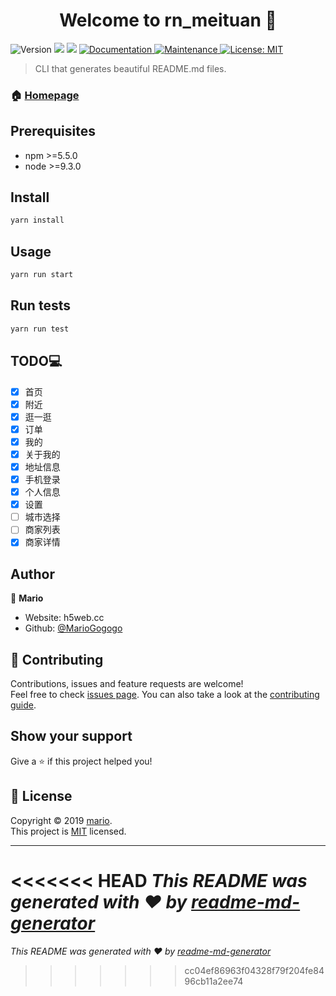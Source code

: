<h1 align="center">Welcome to rn_meituan 👋</h1>
<p>
  <img alt="Version" src="https://img.shields.io/badge/version-1.0.0-blue.svg?cacheSeconds=2592000" />
  <img src="https://img.shields.io/badge/npm-%3E%3D5.5.0-blue.svg" />
  <img src="https://img.shields.io/badge/node-%3E%3D9.3.0-blue.svg" />
  <a href="https://github.com/MarioGogogo/RN_MetiTuan#readme" target="_blank">
    <img alt="Documentation" src="https://img.shields.io/badge/documentation-yes-brightgreen.svg" />
  </a>
  <a href="https://github.com/MarioGogogo/RN_MetiTuan/graphs/commit-activity" target="_blank">
    <img alt="Maintenance" src="https://img.shields.io/badge/Maintained%3F-yes-green.svg" />
  </a>
  <a href="https://github.com/MarioGogogo/RN_MetiTuan/blob/master/LICENSE" target="_blank">
    <img alt="License: MIT" src="https://img.shields.io/github/license/MarioGogogo/rn_meituan" />
  </a>
</p>

> CLI that generates beautiful README.md files.

### 🏠 [Homepage](https://github.com/MarioGogogo/RN_MetiTuan#readme)

## Prerequisites

- npm >=5.5.0
- node >=9.3.0

## Install

```sh
yarn install
```

## Usage

```sh
yarn run start
```

## Run tests

```sh
yarn run test
```

## TODO💻
 
 * [x] 首页
 * [x] 附近
 * [x] 逛一逛
 * [x] 订单
 * [x] 我的
 * [x] 关于我的
 * [x] 地址信息
 * [x] 手机登录
 * [x] 个人信息
 * [x] 设置
 * [ ] 城市选择
 * [ ] 商家列表
 * [x] 商家详情

## Author

👤 **Mario**

* Website: h5web.cc
* Github: [@MarioGogogo](https://github.com/MarioGogogo)

## 🤝 Contributing

Contributions, issues and feature requests are welcome!<br />Feel free to check [issues page](https://github.com/MarioGogogo/RN_MetiTuan/issues). You can also take a look at the [contributing guide](https://github.com/MarioGogogo/RN_MetiTuan/blob/master/CONTRIBUTING.md).

## Show your support

Give a ⭐️ if this project helped you!

## 📝 License

Copyright © 2019 [mario](https://github.com/MarioGogogo).<br />
This project is [MIT](https://github.com/MarioGogogo/RN_MetiTuan/blob/master/LICENSE) licensed.

***
<<<<<<< HEAD
_This README was generated with ❤️ by [readme-md-generator](https://github.com/kefranabg/readme-md-generator)_
=======
_This README was generated with ❤️ by [readme-md-generator](https://github.com/kefranabg/readme-md-generator)_
>>>>>>> cc04ef86963f04328f79f204fe8496cb11a2ee74
